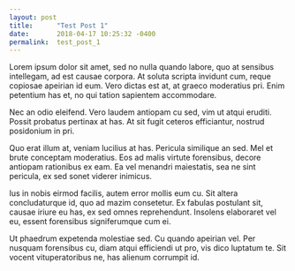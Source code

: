 ```yaml
---
layout: post
title:      "Test Post 1"
date:       2018-04-17 10:25:32 -0400
permalink:  test_post_1
---
```


Lorem ipsum dolor sit amet, sed no nulla quando labore, quo at sensibus intellegam, ad est causae corpora. At soluta scripta invidunt cum, reque copiosae apeirian id eum. Vero dictas est at, at graeco moderatius pri. Enim petentium has et, no qui tation sapientem accommodare.

Nec an odio eleifend. Vero laudem antiopam cu sed, vim ut atqui eruditi. Possit probatus pertinax at has. At sit fugit ceteros efficiantur, nostrud posidonium in pri.

Quo erat illum at, veniam lucilius at has. Pericula similique an sed. Mel et brute conceptam moderatius. Eos ad malis virtute forensibus, decore antiopam rationibus ex eam. Ea vel menandri maiestatis, sea ne sint pericula, ex sed sonet viderer inimicus.

Ius in nobis eirmod facilis, autem error mollis eum cu. Sit altera concludaturque id, quo ad mazim consetetur. Ex fabulas postulant sit, causae iriure eu has, ex sed omnes reprehendunt. Insolens elaboraret vel eu, essent forensibus signiferumque cum ei.

Ut phaedrum expetenda molestiae sed. Cu quando apeirian vel. Per nusquam forensibus cu, diam atqui efficiendi ut pro, vis dico luptatum te. Sit vocent vituperatoribus ne, has alienum corrumpit id.

